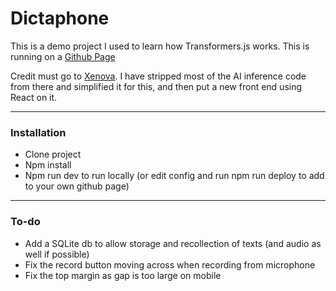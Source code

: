 # Dictaphone

This is a demo project I used to learn how Transformers.js works.  This is running on a [Github Page](https://donaldanixon.github.io/dictaphone)

Credit must go to [Xenova](https://github.com/xenova/whisper-web/tree/main/src).  I have stripped most of the AI inference code from there and simplified it for this, and then put a new front end using React on it.

---

### Installation

* Clone project
* Npm install
* Npm run dev to run locally (or edit config and run npm run deploy to add to your own github page)

---

### To-do

* Add a SQLite db to allow storage and recollection of texts (and audio as well if possible)
* Fix the record button moving across when recording from microphone
* Fix the top margin as gap is too large on mobile